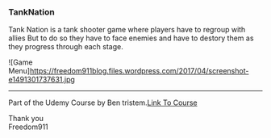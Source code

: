 ### TankNation
Tank Nation is a tank shooter game where players have to regroup with allies But to do so they have to face enemies and have to destory them as they progress through each stage.

![Game Menu]https://freedom911blog.files.wordpress.com/2017/04/screenshot-e1491301737631.jpg
____
Part of the Udemy Course by Ben tristem.[Link To Course](https://www.udemy.com/unrealcourse/)

Thank you <br />
Freedom911 

